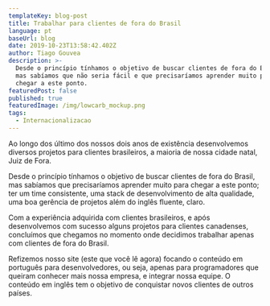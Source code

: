 ```yaml
---
templateKey: blog-post
title: Trabalhar para clientes de fora do Brasil
language: pt
baseUrl: blog
date: 2019-10-23T13:58:42.402Z
author: Tiago Gouvea
description: >-
  Desde o princípio tínhamos o objetivo de buscar clientes de fora do Brasil,
  mas sabíamos que não seria fácil e que precisaríamos aprender muito para
  chegar a este ponto.
featuredPost: false
published: true
featuredImage: /img/lowcarb_mockup.png
tags:
  - Internacionalizacao
---
```


Ao longo dos último dos nossos dois anos de existência desenvolvemos diversos projetos para clientes brasileiros, a maioria de nossa cidade natal, Juiz de Fora.

Desde o princípio tínhamos o objetivo de buscar clientes de fora do Brasil, mas sabíamos que precisaríamos aprender muito para chegar a este ponto; ter um time consistente, uma stack de desenvolvimento de alta qualidade, uma boa gerência de projetos além do inglês fluente, claro.

Com a experiência adquirida com clientes brasileiros, e após desenvolvemos com sucesso alguns projetos para clientes canadenses, concluímos que chegamos no momento onde decidimos trabalhar apenas com clientes de fora do Brasil.

Refizemos nosso site (este que você lê agora) focando o conteúdo em português para desenvolvedores, ou seja, apenas para programadores que queiram conhecer mais nossa empresa, e integrar nossa equipe. O conteúdo em inglês tem o objetivo de conquistar novos clientes de outros países.

